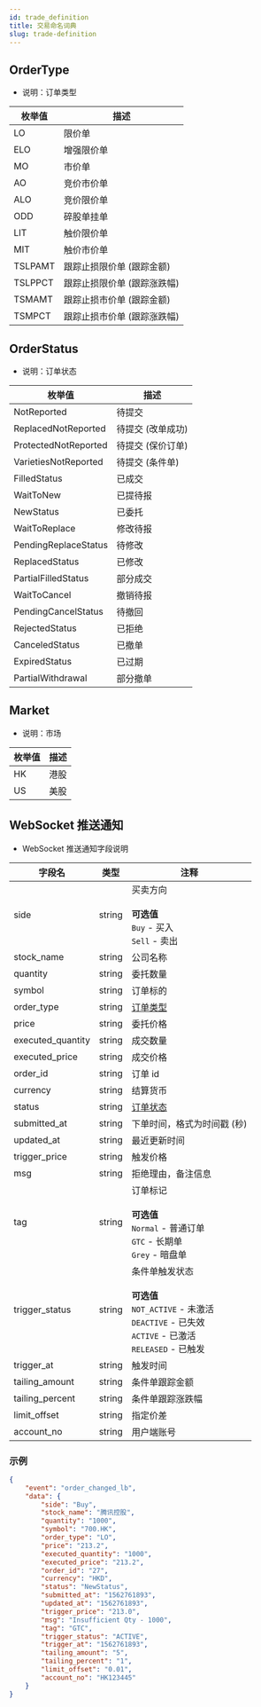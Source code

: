 ```yaml
---
id: trade_definition
title: 交易命名词典
slug: trade-definition
---
```


## OrderType

- 说明：订单类型

| 枚举值  | 描述                        |
| ------- | --------------------------- |
| LO      | 限价单                      |
| ELO     | 增强限价单                  |
| MO      | 市价单                      |
| AO      | 竞价市价单                  |
| ALO     | 竞价限价单                  |
| ODD     | 碎股单挂单                  |
| LIT     | 触价限价单                  |
| MIT     | 触价市价单                  |
| TSLPAMT | 跟踪止损限价单 (跟踪金额)   |
| TSLPPCT | 跟踪止损限价单 (跟踪涨跌幅) |
| TSMAMT  | 跟踪止损市价单 (跟踪金额)   |
| TSMPCT  | 跟踪止损市价单 (跟踪涨跌幅) |

## OrderStatus

- 说明：订单状态

| 枚举值               | 描述              |
| -------------------- | ----------------- |
| NotReported          | 待提交            |
| ReplacedNotReported  | 待提交 (改单成功) |
| ProtectedNotReported | 待提交 (保价订单) |
| VarietiesNotReported | 待提交 (条件单)   |
| FilledStatus         | 已成交            |
| WaitToNew            | 已提待报          |
| NewStatus            | 已委托            |
| WaitToReplace        | 修改待报          |
| PendingReplaceStatus | 待修改            |
| ReplacedStatus       | 已修改            |
| PartialFilledStatus  | 部分成交          |
| WaitToCancel         | 撤销待报          |
| PendingCancelStatus  | 待撤回            |
| RejectedStatus       | 已拒绝            |
| CanceledStatus       | 已撤单            |
| ExpiredStatus        | 已过期            |
| PartialWithdrawal    | 部分撤单          |

## Market

- 说明：市场

| 枚举值 | 描述 |
| ------ | ---- |
| HK     | 港股 |
| US     | 美股 |

## WebSocket 推送通知

- WebSocket 推送通知字段说明

| 字段名            | 类型   | 注释                                                                                                                                   |
| ----------------- | ------ | -------------------------------------------------------------------------------------------------------------------------------------- |
| side              | string | 买卖方向<br/><br/>**可选值**<br/>`Buy` - 买入<br />`Sell` - 卖出                                                                       |
| stock_name        | string | 公司名称                                                                                                                               |
| quantity          | string | 委托数量                                                                                                                               |
| symbol            | string | 订单标的                                                                                                                               |
| order_type        | string | [订单类型](./trade-definition#ordertype)                                                                                               |
| price             | string | 委托价格                                                                                                                               |
| executed_quantity | string | 成交数量                                                                                                                               |
| executed_price    | string | 成交价格                                                                                                                               |
| order_id          | string | 订单 id                                                                                                                                |
| currency          | string | 结算货币                                                                                                                               |
| status            | string | [订单状态](./trade-definition#orderstatus)                                                                                             |
| submitted_at      | string | 下单时间，格式为时间戳 (秒)                                                                                                            |
| updated_at        | string | 最近更新时间                                                                                                                           |
| trigger_price     | string | 触发价格                                                                                                                               |
| msg               | string | 拒绝理由，备注信息                                                                                                                     |
| tag               | string | 订单标记<br/><br/>**可选值**<br/>`Normal` - 普通订单<br />`GTC` - 长期单<br />`Grey` - 暗盘单                                          |
| trigger_status    | string | 条件单触发状态<br/><br/>**可选值**<br/>`NOT_ACTIVE` - 未激活 <br />`DEACTIVE` - 已失效<br />`ACTIVE` - 已激活<br />`RELEASED` - 已触发 |
| trigger_at        | string | 触发时间                                                                                                                               |
| tailing_amount    | string | 条件单跟踪金额                                                                                                                         |
| tailing_percent   | string | 条件单跟踪涨跌幅                                                                                                                       |
| limit_offset      | string | 指定价差                                                                                                                               |
| account_no        | string | 用户端账号                                                                                                                             |

### 示例

```JSON
{
	"event": "order_changed_lb",
	"data": {
		"side": "Buy",
		"stock_name": "腾讯控股",
		"quantity": "1000",
		"symbol": "700.HK",
		"order_type": "LO",
		"price": "213.2",
		"executed_quantity": "1000",
		"executed_price": "213.2",
		"order_id": "27",
		"currency": "HKD",
		"status": "NewStatus",
		"submitted_at": "1562761893",
		"updated_at": "1562761893",
		"trigger_price": "213.0",
		"msg": "Insufficient Qty - 1000",
		"tag": "GTC",
		"trigger_status": "ACTIVE",
		"trigger_at": "1562761893",
		"tailing_amount": "5",
		"tailing_percent": "1",
		"limit_offset": "0.01",
		"account_no": "HK123445"
	}
}
```

